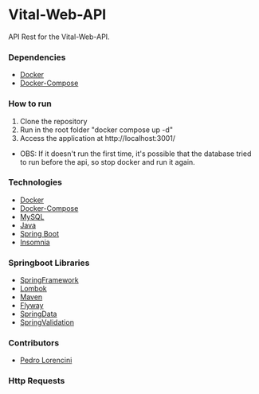 # Vital-Web-API

API Rest for the Vital-Web-API.


### Dependencies

- [Docker](https://docs.docker.com/install/)
- [Docker-Compose](https://docs.docker.com/compose/install/linux/)

### How to run

1. Clone the repository
2. Run in the root folder "docker compose up -d"
3. Access the application at http://localhost:3001/
- OBS: If it doesn't run the first time, it's possible that the database tried to run before the api, so stop docker and run it again.


### Technologies

- [Docker](https://www.docker.com/)
- [Docker-Compose](https://docs.docker.com/compose/)
- [MySQL](https://www.mysql.com/)
- [Java](https://www.java.com/pt_BR/)
- [Spring Boot](https://spring.io/projects/spring-boot)
- [Insomnia](https://insomnia.rest/)

### Springboot Libraries
- [SpringFramework](https://spring.io/projects/spring-boot)
- [Lombok](https://projectlombok.org/)
- [Maven](https://maven.apache.org/)
- [Flyway](https://flywaydb.org/)
- [SpringData](https://spring.io/projects/spring-data)
- [SpringValidation](https://spring.io/guides/gs/validating-form-input/)


### Contributors

- [Pedro Lorencini](https://www.linkedin.com/in/pedrofavarao/)

### Http Requests


